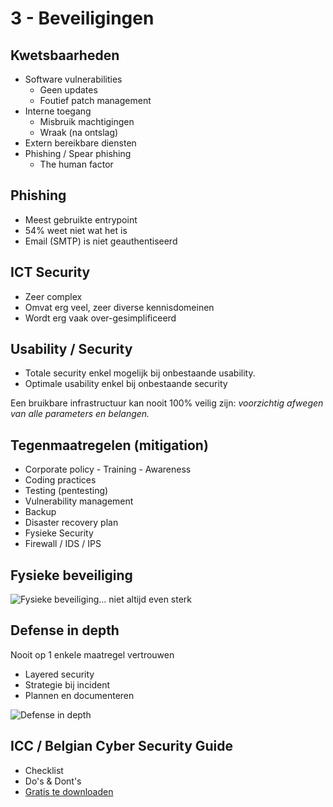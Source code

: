 # 3 - Beveiligingen
## Kwetsbaarheden
- Software vulnerabilities
  - Geen updates
  - Foutief patch management
- Interne toegang
  - Misbruik machtigingen
  - Wraak (na ontslag)
- Extern bereikbare diensten
- Phishing / Spear phishing
  - The human factor

## Phishing
- Meest gebruikte entrypoint
- 54% weet niet wat het is
- Email (SMTP) is niet geauthentiseerd


## ICT Security
- Zeer complex
- Omvat erg veel, zeer diverse kennisdomeinen
- Wordt erg vaak over-gesimplificeerd

## Usability / Security
- Totale security enkel mogelijk bij onbestaande usability.
- Optimale usability enkel bij onbestaande security

Een bruikbare infrastructuur kan nooit 100% veilig zijn: *voorzichtig afwegen van alle parameters en belangen.*

## Tegenmaatregelen (mitigation)
- Corporate policy - Training - Awareness
- Coding practices
- Testing (pentesting)
- Vulnerability management
- Backup
- Disaster recovery plan
- Fysieke Security
- Firewall / IDS / IPS

## Fysieke beveiliging
![Fysieke beveiliging... niet altijd even sterk](https://i.imgur.com/3owpBYR.png)

## Defense in depth
Nooit op 1 enkele maatregel vertrouwen
- Layered security
- Strategie bij incident
- Plannen en documenteren

![Defense in depth](https://i.imgur.com/ZK6BaM2.png)

## ICC / Belgian Cyber Security Guide
- Checklist
- Do's & Dont's
- [Gratis te downloaden](http://iccbelgium.be/becybersecure/)
<!--stackedit_data:
eyJoaXN0b3J5IjpbMzcwMzM3MzU5LDEwNzY2MTcxNDNdfQ==
-->